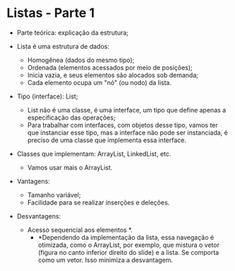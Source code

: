 # Listas - Parte 1

- Parte teórica: explicação da estrutura;

- Lista é uma estrutura de dados:
  - Homogênea (dados do mesmo tipo);
  - Ordenada (elementos acessados por meio de posições);
  - Inicia vazia, e seus elementos são alocados sob demanda;
  - Cada elemento ocupa um "nó" (ou nodo) da lista.
- Tipo (interface): List;
  - List não é uma classe, é uma interface, um tipo que define apenas a especificação das operações;
  - Para trabalhar com interfaces, com objetos desse tipo, vamos ter que instanciar esse tipo, mas a interface não pode ser instanciada, é preciso de uma classe que implementa essa interface.
- Classes que implementam: ArrayList, LinkedList, etc.
  - Vamos usar mais o ArrayList.
- Vantagens:
  - Tamanho variável;
  - Facilidade para se realizar inserções e deleções.
- Desvantagens:
  - Acesso sequencial aos elementos \*.
    - \*Dependendo da implementação da lista, essa navegação é otimizada, como o ArrayList, por exemplo, que mistura o vetor (figura no canto inferior direito do slide) e a lista. Se comporta como um vetor. Isso minimiza a desvantagem.

